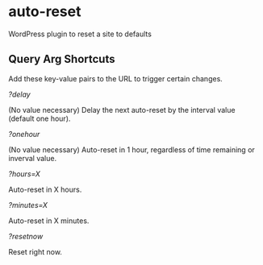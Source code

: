 auto-reset
==========

WordPress plugin to reset a site to defaults

Query Arg Shortcuts
-------------------

Add these key-value pairs to the URL to trigger certain changes.

*?delay*

(No value necessary) Delay the next auto-reset by the interval value (default one hour).

*?onehour*

(No value necessary) Auto-reset in 1 hour, regardless of time remaining or inverval value.

*?hours=X*

Auto-reset in X hours.

*?minutes=X*

Auto-reset in X minutes.

*?resetnow*

Reset right now.
